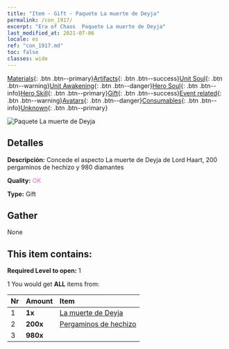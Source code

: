 ```yaml
---
title: "Item - Gift - Paquete La muerte de Deyja"
permalink: /con_1917/
excerpt: "Era of Chaos  Paquete La muerte de Deyja"
last_modified_at: 2021-07-06
locale: es
ref: "con_1917.md"
toc: false
classes: wide
---
```

 [Materials](/ItemsES/){: .btn .btn--primary}[Artifacts](/ItemsES/Artifacts/){: .btn .btn--success}[Unit Soul](/ItemsES/UnitSoul/){: .btn .btn--warning}[Unit Awakening](/ItemsES/UnitAwakening/){: .btn .btn--danger}[Hero Soul](/ItemsES/HeroSoul/){: .btn .btn--info}[Hero Skill](/ItemsES/HeroSkill/){: .btn .btn--primary}[Gift](/ItemsES/Gift/){: .btn .btn--success}[Event related](/ItemsES/Events/){: .btn .btn--warning}[Avatars](/ItemsES/Avatars/){: .btn .btn--danger}[Consumables](/ItemsES/Consumables/){: .btn .btn--info}[Unknown](/ItemsES/Unknown/){: .btn .btn--primary}

 ![Paquete La muerte de Deyja](/images/t/i_907540.png)

## Detalles
 **Descripción:** Concede el aspecto La muerte de Deyja de Lord Haart, 200 pergaminos de hechizo y 980 diamantes

 **Quality:** <span style="color: #DA70D6">OK</span>

 **Type:** Gift

## Gather

  None

## This item contains:

 **Required Level to open:** 1

 1 You would get **ALL** items  from:

  | Nr | Amount |     Item    |
  |:---|:-------|:------------|
  | 1 |  **1x** | [La muerte de Deyja](/ItemsES/con_1050/) |  | 
  | 2 |  **200x** | [Pergaminos de hechizo](/ItemsES/con_694/) |  | 
  | 3 |  **980x** | <i class="fas fa-gem"/> |  | 
